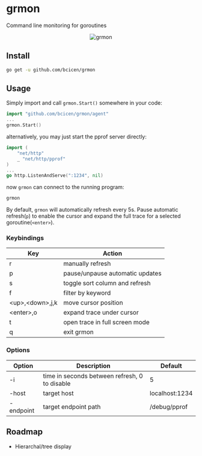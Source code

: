 # grmon

Command line monitoring for goroutines

<p align="center"><img src="https://bradley.codes/static/img/grmon.gif" alt="grmon"/></p>

## Install

```bash
go get -u github.com/bcicen/grmon
```

## Usage

Simply import and call `grmon.Start()` somewhere in your code:

```go
import "github.com/bcicen/grmon/agent"
...
grmon.Start()
```

alternatively, you may just start the pprof server directly:

```go
import (
	"net/http"
	_ "net/http/pprof"
)
...
go http.ListenAndServe(":1234", nil)
```

now `grmon` can connect to the running program:
```bash
grmon
```

By default, `grmon` will automatically refresh every 5s. Pause automatic refresh(`p`) to enable the cursor and expand the full trace for a selected goroutine(`<enter>`).

### Keybindings

Key | Action
--- | ---
r | manually refresh
p | pause/unpause automatic updates
s | toggle sort column and refresh
f | filter by keyword
\<up\>,\<down\>,j,k | move cursor position
\<enter\>,o | expand trace under cursor
t | open trace in full screen mode
q | exit grmon

### Options

Option | Description | Default
--- | --- | ---
-i | time in seconds between refresh, 0 to disable | 5
-host | target host | localhost:1234
-endpoint	| target endpoint path | /debug/pprof


## Roadmap

* Hierarchal/tree display
